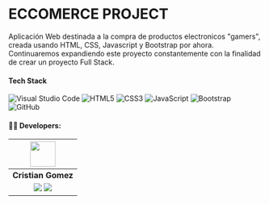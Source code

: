 # ECCOMERCE PROJECT
Aplicación Web destinada a la compra de productos electronicos "gamers", creada usando HTML, CSS, Javascript y Bootstrap por ahora. Continuaremos expandiendo este proyecto constantemente con la finalidad de crear un proyecto Full Stack.

#### Tech Stack

![Visual Studio Code](https://img.shields.io/badge/Visual_Studio_Code-22A7F2?style=for-the-badge&logo=Visual%20studio&logoColor=white)
![HTML5](https://img.shields.io/badge/html5-%23E34F26.svg?style=flat&logo=html5&logoColor=white)
![CSS3](https://img.shields.io/badge/css3-%231572B6.svg?style=flat&logo=css3&logoColor=white) 
![JavaScript](https://img.shields.io/badge/javascript-%23323330.svg?style=flat&logo=javascript&logoColor=%23F7DF1E)
![Bootstrap](https://img.shields.io/badge/Bootstrap-563D7C?style=for-the-badge&logo=bootstrap&logoColor=white)
![GitHub](https://img.shields.io/badge/GitHub-%23121011.svg?style=flat&logo=github&logoColor=white)

#### 🧑‍💻 Developers:

| <img src="https://avatars.githubusercontent.com/u/134754887?s=400&u=33546e6f975dc6eaf1cf0fb83e1a7c7e3f889354&v=4" width=50>|
|:-:|
| **Cristian Gomez**|
| <a href="https://github.com/Cristian-Maxi"><img src="https://img.shields.io/badge/github-%23121011.svg?&style=for-the-badge&logo=github&logoColor=white"/></a> <a href="https://www.linkedin.com/in/cristian-gomez-montenegro/"><img src="https://img.shields.io/badge/linkedin%20-%230077B5.svg?&style=for-the-badge&logo=linkedin&logoColor=white"/></a> |
